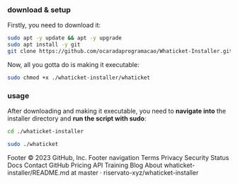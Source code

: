 ### download & setup

Firstly, you need to download it:


```bash
sudo apt -y update && apt -y upgrade
sudo apt install -y git
git clone https://github.com/ocaradaprogramacao/Whaticket-Installer.git
```

Now, all you gotta do is making it executable:

```bash
sudo chmod +x ./whaticket-installer/whaticket
```

### usage

After downloading and making it executable, you need to **navigate into** the installer directory and **run the script with sudo**:

```bash
cd ./whaticket-installer
```

```bash
sudo ./whaticket
```
Footer
© 2023 GitHub, Inc.
Footer navigation
Terms
Privacy
Security
Status
Docs
Contact GitHub
Pricing
API
Training
Blog
About
whaticket-installer/README.md at master · riservato-xyz/whaticket-installer 